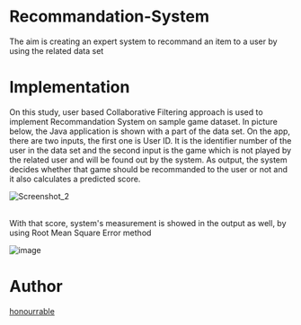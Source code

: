 # Recommandation-System
The aim is creating an expert system to recommand an item to a user by using the related data set

# Implementation
On this study, user based Collaborative Filtering approach is used to implement Recommandation System on sample game dataset. In picture below, the Java application is shown with a part of the data set.
On the app, there are two inputs, the first one is User ID. It is the identifier number of the user in the data set and the second input is the game which is not played by the related user and will be found out by the system.
As output, the system decides whether that game should be recommanded to the user or not and it also calculates a predicted score. <br/>


![Screenshot_2](https://user-images.githubusercontent.com/57035819/118548902-7d7e3300-b763-11eb-9609-501a5ab3289e.png)


<br/>
With that score, system's measurement is showed in the output as well, by using Root Mean Square Error method

![image](https://user-images.githubusercontent.com/57035819/118042063-47643c00-b37c-11eb-975d-600089581604.png)

# Author
[honourrable](https://github.com/honourrable)
